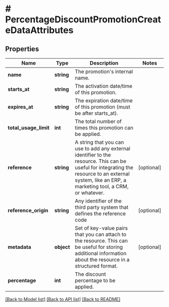 # # PercentageDiscountPromotionCreateDataAttributes

## Properties

Name | Type | Description | Notes
------------ | ------------- | ------------- | -------------
**name** | **string** | The promotion&#39;s internal name. |
**starts_at** | **string** | The activation date/time of this promotion. |
**expires_at** | **string** | The expiration date/time of this promotion (must be after starts_at). |
**total_usage_limit** | **int** | The total number of times this promotion can be applied. |
**reference** | **string** | A string that you can use to add any external identifier to the resource. This can be useful for integrating the resource to an external system, like an ERP, a marketing tool, a CRM, or whatever. | [optional]
**reference_origin** | **string** | Any identifier of the third party system that defines the reference code | [optional]
**metadata** | **object** | Set of key-value pairs that you can attach to the resource. This can be useful for storing additional information about the resource in a structured format. | [optional]
**percentage** | **int** | The discount percentage to be applied. |

[[Back to Model list]](../../README.md#models) [[Back to API list]](../../README.md#endpoints) [[Back to README]](../../README.md)
